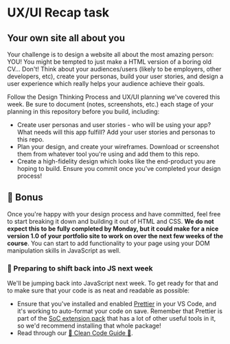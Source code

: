 # UX/UI Recap task

## Your own site all about you

Your challenge is to design a website all about the most amazing person: YOU! You might be tempted to just make a HTML version of a boring old CV... Don't! Think about your audiences/users (likely to be employers, other developers, etc), create your personas, build your user stories, and design a user experience which really helps your audience achieve their goals.

Follow the Design Thinking Process and UX/UI planning we've covered this week. Be sure to document (notes, screenshots, etc.) each stage of your planning in this repository before you build, including:

- Create user personas and user stories - who will be using your app? What needs will this app fulfill? Add your user stories and personas to this repo.
- Plan your design, and create your wireframes. Download or screenshot them from whatever tool you're using and add them to this repo.
- Create a high-fidelity design which looks like the end-product you are hoping to build. Ensure you commit once you've completed your design process!

## 🌟 Bonus

Once you're happy with your design process and have committed, feel free to start breaking it down and building it out of HTML and CSS. **We do not expect this to be fully completed by Monday, but it could make for a nice version 1.0 of your portfolio site to work on over the next few weeks of the course**. You can start to add functionality to your page using your DOM manipulation skills in JavaScript as well.

### 🚀 Preparing to shift back into JS next week

We'll be jumping back into JavaScript next week. To get ready for that and to make sure that your code is as neat and readable as possible: 

- Ensure that you've installed and enabled [Prettier](https://marketplace.visualstudio.com/items?itemName=esbenp.prettier-vscode) in your VS Code, and it's working to auto-format your code on save. Remember that Prettier is part of the [SoC extension pack](https://marketplace.visualstudio.com/items?itemName=SchoolofCode.extension-pack) that has a lot of other useful tools in it, so we'd recommend installing that whole package!
- Read through our [🧼 Clean Code Guide 🧼](https://www.notion.so/schoolofcode/Clean-Code-Guide-Styling-and-Formatting-Your-Code-a8825609ed314f04a712db42d5a354a0).

